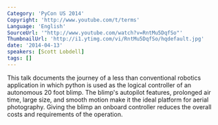 ```yaml
---
Category: 'PyCon US 2014'
Copyright: 'http://www.youtube.com/t/terms'
Language: 'English'
SourceUrl: '"http://www.youtube.com/watch?v=RntMu5DqfSo"'
ThumbnailUrl: 'http://i1.ytimg.com/vi/RntMu5DqfSo/hqdefault.jpg'
date: '2014-04-13'
speakers: [Scott Lobdell]
tags: []
---
```

This talk documents the journey of a less than conventional robotics application in which python is used as the logical controller of an autonomous 20 foot blimp. The blimp's autopilot features, prolonged air time, large size, and smooth motion make it the ideal platform for aerial photography. Giving the blimp an onboard controller reduces the overall costs and requirements of the operation.